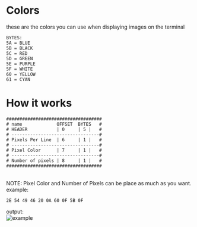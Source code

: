 
# Colors
these are the colors you can use when displaying images on the terminal
```
BYTES:
5A = BLUE
5B = BLACK
5C = RED
5D = GREEN
5E = PURPLE
5F = WHITE
60 = YELLOW
61 = CYAN
```

# How it works

```
####################################
# name             OFFSET  BYTES   #
# HEADER           | 0     | 5 |   #
# ---------------------------------#
# Pixels Per Line  | 6     | 1 |   #
# ---------------------------------#
# Pixel Color      | 7     | 1 |   # 
# ---------------------------------#
# Number of pixels | 8     | 1 |   #
####################################
```
<br>
NOTE: Pixel Color and Number of Pixels can be place as much as you want. example:

```
2E 54 49 46 20 0A 60 0F 5B 0F
```
output: <br>
![example](https://i.imgur.com/KVuTk7V.png)


